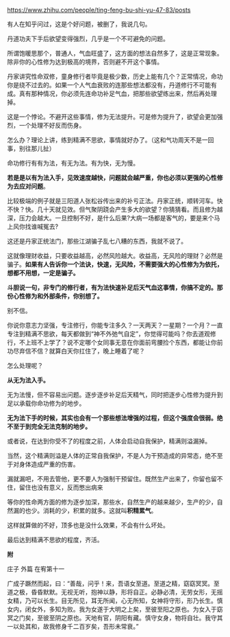 https://www.zhihu.com/people/ting-feng-bu-shi-yu-47-83/posts

有人在知乎问过，这是个好问题，被删了，我说几句。

丹道功夫下手后欲望变得强烈，几乎是一个不可避免的问题。

所谓饱暖思那个，普通人，气血旺盛了，这方面的想法自然多了，这是正常现象。除非你的心性修为达到极高的境界，否则避不开这个事情。

丹家讲究性命双修，童身修行者毕竟是极少数，历史上能有几个？正常情况，命功你是绕不过去的。如果一个人气血衰败的连那些想法都没有，丹道修行不可能有成。真有那种情况，你必须先连命功补足气血，把那些欲望练出来，然后再处理掉。

这是一个悖论。不避开这些事情，修为无法提升。可是修为提升了，欲望会更加强烈，一个处理不好反而伤身。

怎么办？理论上讲，练到精满不思欲，事情就好办了。（这和气功周天不是一回事，别往那儿扯）

命功修行有有为法，有无为法。有为快，无为慢。

**若是是以有为法入手，见效速度越快，问题就会越严重，你也必须以更强的心性修为去应对问题**。

比较极端的例子就是三阳道人张松谷传出来的补亏正法。丹家正统，顺转河车。快不快？快。几十天就见效。但气聚阴跷会产生多大的欲望？你猜猜看。而且修为越深，压力会越大。一旦控制不好，是什么后果?大病一场都是客气的，要是来个马上风你找谁喊冤去?

这还是丹家正统法门，那些江湖骗子乱七八糟的东西，我就不说了。

这就像理财收益，只要收益越高，必然风险越大。收益高，无风险的理财？必然是骗子。**如果有人告诉你一个法诀，快速，无风险，不需要强大的心性修为为依托，想都不用想，一定是骗子。**

**斗胆说一句，非专门的修行者，有为法快速补足后天气血这事情，你搞不定的。那份心性修为和外部条件，你别想了。**

别不信。

你说你意志力坚强，专注修行，你能专注多久？一天两天？一星期？一个月？一直专注到精满不思欲，每天都做到“神不外弛气自定”，你觉得可能吗？你去道观修行，不上班不上学了？说不定哪个女同事无意在你面前弯腰捡个东西，都能让你前功尽弃信不信？就算白天你扛住了，晚上睡着了呢？

怎么处理呢？

**从无为法入手。**

无为法慢，但不容易出问题。逐步逐步补足后天精气，同时把逐步心性修为提升到足以承载你命功修为的地步。

**无为法下手的时候，其实也会有一个那些想法增强的过程，但这个强度会很弱。绝不至于到完全无法克制的地步。**

或者说，在达到你受不了的程度之前，人体会启动自我保护，精满则溢漏掉。

当然，这个精满则溢是人体的正常自我保护，不是人为干预造成的异常态，绝不至于对身体造成严重的伤害。

漏就漏吧，不用去管他，更不要人为强制干预留住。既然生产出来了，你留也留不住，留住也没有意义，反而憋出病来

等你的性命两方面的修为逐步加深，那些水，自然生产的越来越少，生产的少，自然漏的也少。消耗的少，积累的就多。这就叫**积精累气**。

这样就算做的不好，顶多也是没什么效果，不会有什么坏处。

最后达到精满不思欲的程度，齐活。



**附**

庄子 外篇 在宥第十一

广成子蹶然而起，曰：“善哉，问乎！来，吾语女至道。至道之精，窈窈冥冥。至道之极，昏昏默默。无视无听，抱神以静，形将自正。必静必清，无劳女形，无摇女精，乃可以长生。目无所见，耳无所闻，心无所知，女神将守形，形乃长生。慎女内，闭女外，多知为败。我为女遂于大明之上矣，至彼至阳之原也。为女入于窈冥之门矣，至彼至阴之原也。天地有官，阴阳有藏。慎守女身，物将自壮。我守其一以处其和，故我修身千二百岁矣，吾形未常衰。”